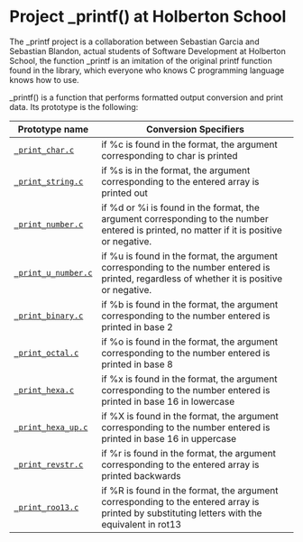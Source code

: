 <h1 class="gap">Project _printf() at Holberton School</h1>
<p dir="auto">The _printf project is a collaboration between Sebastian Garcia and Sebastian Blandon, actual students of Software Development at Holberton School, the function _printf is an imitation of the original printf function found in the <stdio.h> library, which everyone who knows C programming language knows how to use.</p>
<p dir="auto">_printf() is a function that performs formatted output conversion and print data. Its prototype is the following:</p>

<table>
<thead>
<tr>
<th>Prototype name</th>
<th>Conversion Specifiers</th>
</tr>
</thead>
<tbody>
<tr>
<td><a href="https://github.com/SebasGTX1/printf/blob/master/_print_char.c"><code>_print_char.c</code></a></td>
<td>if %c is found in the format, the argument corresponding to char is printed</td>
</tr>
<tr>
<td><a href="https://github.com/SebasGTX1/printf/blob/master/_print_string.c"><code>_print_string.c</code></a></td>
<td>if %s is in the format, the argument corresponding to the entered array is printed out</td>
</tr>
<tr>
<td><a href="https://github.com/SebasGTX1/printf/blob/master/_print_number.c"><code>_print_number.c</code></a></td>
<td>if %d or %i is found in the format, the argument corresponding to the number entered is printed, no matter if it is positive or negative.</td>
</tr>
<tr>
<td><a href="https://github.com/SebasGTX1/printf/blob/master/_print_u_number.c"><code>_print_u_number.c</code></a></td>
<td>if %u is found in the format, the argument corresponding to the number entered is printed, regardless of whether it is positive or negative.</td>
</tr>
<tr>
<td><a href="https://github.com/SebasGTX1/printf/blob/master/_print_binary.c"><code>_print_binary.c</code></a></td>
<td>if %b is found in the format, the argument corresponding to the number entered is printed in base 2</td>
</tr>
<tr>
<td><a href="https://github.com/SebasGTX1/printf/blob/master/_print_octal.c"><code>_print_octal.c</code></a></td>
<td>if %o is found in the format, the argument corresponding to the number entered is printed in base 8</td>
</tr>
<tr>
<td><a href="https://github.com/SebasGTX1/printf/blob/master/_print_hexa.c"><code>_print_hexa.c</code></a></td>
<td>if %x is found in the format, the argument corresponding to the number entered is printed in base 16 in lowercase</td>
</tr>
<tr>
<td><a href="https://github.com/SebasGTX1/printf/blob/master/_print_hexa_up.c"><code>_print_hexa_up.c</code></a></td>
<td>if %X is found in the format, the argument corresponding to the number entered is printed in base 16 in uppercase</td>
</tr>
<tr>
<td><a href="https://github.com/SebasGTX1/printf/blob/master/_print_revstr.c"><code>_print_revstr.c</code></a></td>
<td>if %r is found in the format, the argument corresponding to the entered array is printed backwards</td>
</tr>
<tr>
<td><a href="https://github.com/SebasGTX1/printf/blob/master/_print_roo13.c"><code>_print_roo13.c</code></a></td>
<td>if %R is found in the format, the argument corresponding to the entered array is printed by substituting letters with the equivalent in rot13</td>
</tr>
</tbody>
</table>

